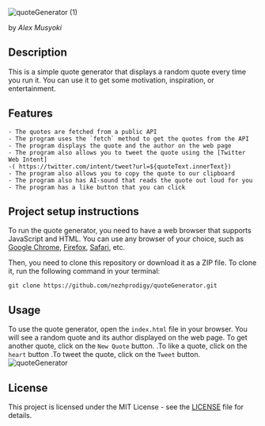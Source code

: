 ![quoteGenerator (1)](https://github.com/nezhprodigy/quoteGenerator/assets/144494588/a8036835-482b-4f0b-ab0c-8921202a1b33)

by *Alex Musyoki*

## Description

This is a simple quote generator that displays a random quote every time you run it. You can use it to get some motivation, inspiration, or entertainment.

## Features

    - The quotes are fetched from a public API
    - The program uses the `fetch` method to get the quotes from the API
    - The program displays the quote and the author on the web page 
    - The program also allows you to tweet the quote using the [Twitter Web Intent]
    -( https://twitter.com/intent/tweet?url=${quoteText.innerText})
    - The program also allows you to copy the quote to our clipboard 
    - The program also has AI-sound that reads the quote out loud for you
    - The program has a like button that you can click

## Project setup instructions

To run the quote generator, you need to have a web browser that supports JavaScript and HTML. You can use any browser of your choice, such as [Google Chrome](https://github.com/TheAdeel/random-quote-generator-in-javascript), [Firefox](https://dev.to/nehasoni__/random-quote-generator-using-html-css-and-javascript-3gbp), [Safari](https://github.com/sebam2k4/Random-Quote-Generator-JS), etc.

Then, you need to clone this repository or download it as a ZIP file. To clone it, run the following command in your terminal:

`git clone https://github.com/nezhprodigy/quoteGenerator.git`

## Usage

To use the quote generator, open the `index.html` file in your browser. You will see a random quote and its author displayed on the web page. To get another quote, click on the `New Quote` button. .To like  a quote, click on the `heart` button .To tweet the quote, click on the `Tweet` button.
![quoteGenerator](https://github.com/nezhprodigy/harmony-hub/assets/144494588/022283f4-bfad-4d65-b1c0-47a44b7c86cf)


## License

This project is licensed under the MIT License - see the [LICENSE](https://maxcdn.bootstrapcdn.com/bootstrap/3.3.7/css/bootstrap.min.css) file for details.
